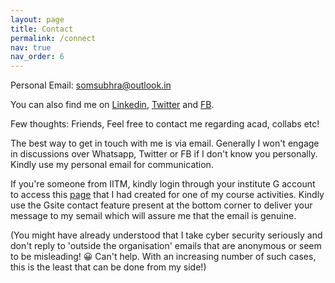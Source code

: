 ```yaml
---
layout: page
title: Contact
permalink: /connect
nav: true
nav_order: 6
---
```


<!-- pages/contact.md -->

Personal Email: somsubhra@outlook.in

<!-- *If you wish to discuss something related to Academics, kindly write to my IITM domain email address.* -->

You can also find me on [Linkedin](https://www.linkedin.com/in/somsubhrad/), [Twitter](https://twitter.com/somsubhraspeaks) and [FB](https://facebook.com/somsubhra2004).

Few thoughts:
Friends, Feel free to contact me regarding acad, collabs etc!

The best way to get in touch with me is via email.
Generally I won't engage in discussions over Whatsapp, Twitter or FB if I don't know you personally. Kindly use my personal email for communication.


If you're someone from IITM, kindly login through your institute G account to access this [page]() that I had created for one of my course activities. Kindly use the Gsite contact feature present at the bottom corner to deliver your message to my semail which will assure me that the email is genuine.

(You might have already understood that I take cyber security seriously and don't reply to 'outside the organisation' emails that are anonymous or seem to be misleading! 😀 Can't help. With an increasing number of such cases, this is the least that can be done from my side!)
